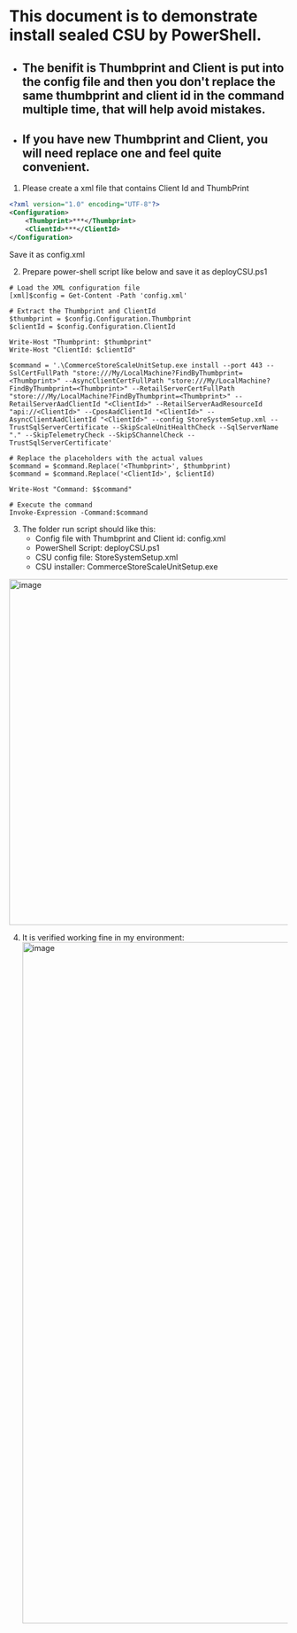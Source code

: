 # This document is to demonstrate install sealed CSU by PowerShell.

- ## The benifit is Thumbprint and Client is put into the config file and then you don't replace the same thumbprint and client id in the command multiple time, that will help avoid mistakes.
- ## If you have new Thumbprint and Client, you will need replace one and feel quite convenient.

1. Please create a xml file that contains Client Id and ThumbPrint
```xml
<?xml version="1.0" encoding="UTF-8"?>
<Configuration>
	<Thumbprint>***</Thumbprint>
	<ClientId>***</ClientId>
</Configuration>

```
Save it as config.xml

2.  Prepare power-shell script like below and save it as deployCSU.ps1
```console
# Load the XML configuration file
[xml]$config = Get-Content -Path 'config.xml'

# Extract the Thumbprint and ClientId
$thumbprint = $config.Configuration.Thumbprint
$clientId = $config.Configuration.ClientId

Write-Host "Thumbprint: $thumbprint"
Write-Host "ClientId: $clientId"

$command = '.\CommerceStoreScaleUnitSetup.exe install --port 443 --SslCertFullPath "store:///My/LocalMachine?FindByThumbprint=<Thumbprint>" --AsyncClientCertFullPath "store:///My/LocalMachine?FindByThumbprint=<Thumbprint>" --RetailServerCertFullPath "store:///My/LocalMachine?FindByThumbprint=<Thumbprint>" --RetailServerAadClientId "<ClientId>" --RetailServerAadResourceId "api://<ClientId>" --CposAadClientId "<ClientId>" --AsyncClientAadClientId "<ClientId>" --config StoreSystemSetup.xml --TrustSqlServerCertificate --SkipScaleUnitHealthCheck --SqlServerName "." --SkipTelemetryCheck --SkipSChannelCheck --TrustSqlServerCertificate'

# Replace the placeholders with the actual values
$command = $command.Replace('<Thumbprint>', $thumbprint)
$command = $command.Replace('<ClientId>', $clientId)

Write-Host "Command: $$command"

# Execute the command
Invoke-Expression -Command:$command
```

3. The folder run script should like this:
   - Config file with Thumbprint and Client id: config.xml
   - PowerShell Script: deployCSU.ps1
   - CSU config file: StoreSystemSetup.xml
   - CSU installer: CommerceStoreScaleUnitSetup.exe
<img width="625" alt="image" src="https://github.com/zhangguanghuib/NewCommerceSDK/assets/14832260/e66d530f-4b56-4be5-8980-57fefd1d1cbc">

4. It is verified working fine in my environment:
   <img width="1231" alt="image" src="https://github.com/zhangguanghuib/NewCommerceSDK/assets/14832260/9cad6c58-93dc-4f84-a3e8-9aef963ac2b6">







        




    
    














